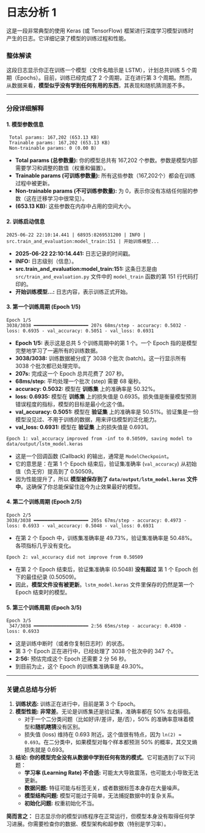 # 日志分析 1

这是一段非常典型的使用 Keras (或 TensorFlow) 框架进行深度学习模型训练时产生的日志。它详细记录了模型的训练过程和性能。

### 整体解读

这段日志显示你正在训练一个模型（文件名暗示是 LSTM），计划总共训练 5 个周期（Epochs）。目前，训练已经完成了 2 个周期，正在进行第 3 个周期。然而，从数据来看，**模型似乎没有学到任何有用的东西**，其表现和随机猜测差不多。

---

### 分段详细解释

#### 1. 模型参数信息

```
 Total params: 167,202 (653.13 KB)
 Trainable params: 167,202 (653.13 KB)
 Non-trainable params: 0 (0.00 B)
```

* **Total params (总参数量):** 你的模型总共有 167,202 个参数。参数是模型内部需要学习和调整的数值（权重和偏置）。
* **Trainable params (可训练参数量):** 所有这些参数（167,202个）都会在训练过程中被更新。
* **Non-trainable params (不可训练参数量):** 为 0，表示你没有冻结任何层的参数（这在迁移学习中很常见）。
* **(653.13 KB):** 这些参数在内存中占用的空间大小。

#### 2. 训练启动信息

```
2025-06-22 22:10:14.441 | 68935:8269531200 | INFO | src.train_and_evaluation:model_train:151 | 开始训练模型...
```

* **2025-06-22 22:10:14.441:** 日志记录的时间戳。
* **INFO:** 日志级别（信息）。
* **src.train_and_evaluation:model_train:151:** 这条日志是由 `src/train_and_evaluation.py` 文件中的 `model_train` 函数的第 151 行代码打印的。
* **开始训练模型...:** 日志内容，表示训练正式开始。

#### 3. 第一个训练周期 (Epoch 1/5)

```
Epoch 1/5
3038/3038 ━━━━━━━━━━━━━━━━━━━━ 207s 68ms/step - accuracy: 0.5032 - loss: 0.6935 - val_accuracy: 0.5051 - val_loss: 0.6931
```

* **Epoch 1/5:** 表示这是总共 5 个训练周期中的第 1 个。一个 Epoch 指的是模型完整地学习了一遍所有的训练数据。
* **3038/3038:** 训练数据被分成了 3038 个批次 (batch)。这一行显示所有 3038 个批次都已处理完毕。
* **207s:** 完成这一个 Epoch 总共花费了 207 秒。
* **68ms/step:** 平均处理一个批次 (step) 需要 68 毫秒。
* **accuracy: 0.5032:** 模型在 **训练集** 上的准确率是 50.32%。
* **loss: 0.6935:** 模型在 **训练集** 上的损失值是 0.6935。损失值是衡量模型预测错误程度的指标，模型的目标是最小化这个值。
* **val_accuracy: 0.5051:** 模型在 **验证集** 上的准确率是 50.51%。验证集是一份模型没见过、不用于训练的数据，用来评估模型的泛化能力。
* **val_loss: 0.6931:** 模型在 **验证集** 上的损失值是 0.6931。

```
Epoch 1: val_accuracy improved from -inf to 0.50509, saving model to data/output/lstm_model.keras
```

* 这是一个回调函数 (Callback) 的输出，通常是 `ModelCheckpoint`。
* 它的意思是：在第 1 个 Epoch 结束后，验证集准确率 (`val_accuracy`) 从初始值（负无穷）提高到了 0.50509。
* 因为性能提升了，所以 **模型被保存到了 `data/output/lstm_model.keras` 文件中**。这确保了你总能保留住迄今为止效果最好的模型。

#### 4. 第二个训练周期 (Epoch 2/5)

```
Epoch 2/5
3038/3038 ━━━━━━━━━━━━━━━━━━━━ 205s 67ms/step - accuracy: 0.4973 - loss: 0.6933 - val_accuracy: 0.5048 - val_loss: 0.6931
```

* 在第 2 个 Epoch 中，训练集准确率是 49.73%，验证集准确率是 50.48%。各项指标几乎没有变化。

```
Epoch 2: val_accuracy did not improve from 0.50509
```

* 在第 2 个 Epoch 结束后，验证集准确率 (0.5048) **没有超过** 第 1 个 Epoch 创下的最佳纪录 (0.50509)。
* 因此，**模型文件没有被更新**。`lstm_model.keras` 文件里保存的仍然是第一个 Epoch 结束时的模型。

#### 5. 第三个训练周期 (Epoch 3/5)

```
Epoch 3/5
 347/3038 ━━━━━━━━━━━━━━━━━━━━ 2:56 65ms/step - accuracy: 0.4930 - loss: 0.6933
```

* 这是训练中断时（或者你复制日志时）的状态。
* 第 3 个 Epoch 正在进行中，已经处理了 3038 个批次中的 347 个。
* **2:56:** 预估完成这个 Epoch 还需要 2 分 56 秒。
* 到目前为止，这个 Epoch 的训练集准确率是 49.30%。

---

### 关键点总结与分析

1. **训练状态:** 训练正在进行中，目前是第 3 个 Epoch。
2. **模型性能:** **非常差**。无论是训练集还是验证集，准确率都在 50% 左右徘徊。
    * 对于一个二分类问题（比如好评/差评，是/否），50% 的准确率意味着模型和**随机瞎猜**没有区别。
    * 损失值 (loss) 维持在 0.693 附近。这个值很有特点，因为 `ln(2) ≈ 0.693`。在二分类中，如果模型对每个样本都预测 50% 的概率，其交叉熵损失就是 0.693。
3. **结论:** **你的模型完全没有从数据中学到任何有效的模式**。它可能遇到了以下问题：
    * **学习率 (Learning Rate) 不合适:** 可能太大导致震荡，也可能太小导致无法更新。
    * **数据问题:** 特征可能与标签无关，或者数据标签本身存在大量噪声。
    * **模型结构问题:** 模型可能过于简单，无法捕捉数据中的复杂关系。
    * **初始化问题:** 权重初始化不当。

**简而言之：** 日志显示你的模型训练程序在正常运行，但模型本身没有取得任何学习进展。你需要检查你的数据、模型架构和超参数（特别是学习率）。
